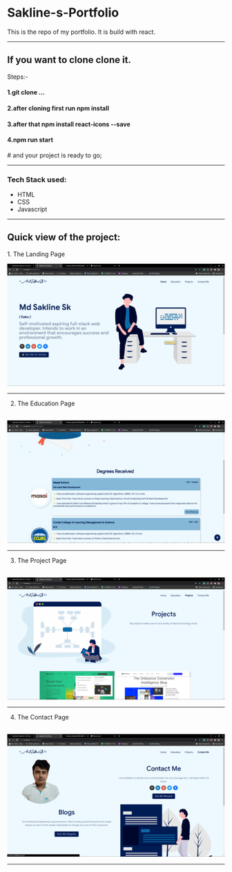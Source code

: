 # Sakline-s-Portfolio

This is the repo of my portfolio. It is build with react.

<hr>
<h2>If you want to clone clone it.</h2>
Steps:-
<h4>1.git clone ...</h4>
<h4>2.after cloning first run npm install</h4>
<h4>3.after that npm install react-icons --save</h4>
<h4>4.npm run start </h4>
# and your project is ready to go;
<hr>
<h3>Tech Stack used:</h3>
<ul>
  <li>HTML</li>
  <li>CSS</li>
  <li>Javascript</li>
</ul>
<hr>

<h2>Quick view of the project:</h2>
1. The Landing Page
<p></p>
<img src="./pictures/scr1.png" />
<hr>

2. The Education Page
<br>
<img src="./pictures/scr4.png" />
<hr>

3. The Project Page
<br>
<img src="./pictures/scr2.png" />
<hr>

4. The Contact Page
<br>
<img src="./pictures/scr3.png" />
<hr>
